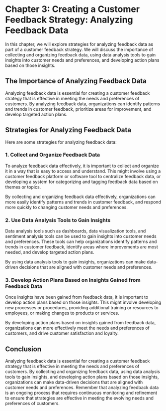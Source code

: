 Chapter 3: Creating a Customer Feedback Strategy: Analyzing Feedback Data
=========================================================================

In this chapter, we will explore strategies for analyzing feedback data as part of a customer feedback strategy. We will discuss the importance of collecting and organizing feedback data, using data analysis tools to gain insights into customer needs and preferences, and developing action plans based on those insights.

The Importance of Analyzing Feedback Data
-----------------------------------------

Analyzing feedback data is essential for creating a customer feedback strategy that is effective in meeting the needs and preferences of customers. By analyzing feedback data, organizations can identify patterns and trends in customer feedback, prioritize areas for improvement, and develop targeted action plans.

Strategies for Analyzing Feedback Data
--------------------------------------

Here are some strategies for analyzing feedback data:

### 1. Collect and Organize Feedback Data

To analyze feedback data effectively, it is important to collect and organize it in a way that is easy to access and understand. This might involve using a customer feedback platform or software tool to centralize feedback data, or developing a system for categorizing and tagging feedback data based on themes or topics.

By collecting and organizing feedback data effectively, organizations can more easily identify patterns and trends in customer feedback, and respond more quickly to changing customer needs and preferences.

### 2. Use Data Analysis Tools to Gain Insights

Data analysis tools such as dashboards, data visualization tools, and sentiment analysis tools can be used to gain insights into customer needs and preferences. These tools can help organizations identify patterns and trends in customer feedback, identify areas where improvements are most needed, and develop targeted action plans.

By using data analysis tools to gain insights, organizations can make data-driven decisions that are aligned with customer needs and preferences.

### 3. Develop Action Plans Based on Insights Gained from Feedback Data

Once insights have been gained from feedback data, it is important to develop action plans based on those insights. This might involve developing new processes or procedures, providing additional training or resources to employees, or making changes to products or services.

By developing action plans based on insights gained from feedback data, organizations can more effectively meet the needs and preferences of customers, and drive customer satisfaction and loyalty.

Conclusion
----------

Analyzing feedback data is essential for creating a customer feedback strategy that is effective in meeting the needs and preferences of customers. By collecting and organizing feedback data, using data analysis tools to gain insights, and developing action plans based on those insights, organizations can make data-driven decisions that are aligned with customer needs and preferences. Remember that analyzing feedback data is an ongoing process that requires continuous monitoring and refinement to ensure that strategies are effective in meeting the evolving needs and preferences of customers.
